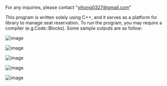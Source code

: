 For any inquiries, please contact "yihong0327@gmail.com"

This program is written solely using C++, and it serves as a platform for library to manage seat reservation. To run the program,
you may require a compiler (e.g.Code::Blocks). Some sample outputs are as follow:

![image](https://github.com/gnohiy/library-seat-reservation-system/assets/105278322/021572d5-eb68-40a3-933e-f8f13d1d54df)

![image](https://github.com/gnohiy/library-seat-reservation-system/assets/105278322/2040fb63-2e01-4a59-9ef8-456b87d2cb1c)

![image](https://github.com/gnohiy/library-seat-reservation-system/assets/105278322/49d21c34-f7cb-4c6c-bc53-330eca636073)

![image](https://github.com/gnohiy/library-seat-reservation-system/assets/105278322/2cbc8309-bff5-4932-89c4-0b592392a795)

![image](https://github.com/gnohiy/library-seat-reservation-system/assets/105278322/4b47b9e9-9de1-480b-b4d9-a1b1d82507d2)
